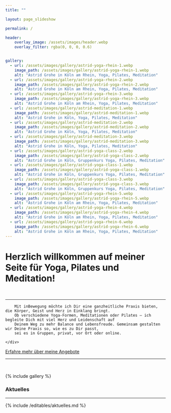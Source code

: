 ```yaml
---
title: ""

layout: page_slideshow

permalink: /

header:
    overlay_image: /assets/images/header.webp
    overlay_filter: rgba(0, 0, 0, 0.6)


gallery:
  - url: /assets/images/gallery/astrid-yoga-rhein-1.webp
    image_path: /assets/images/gallery/astrid-yoga-rhein-1.webp
    alt: "Astrid Grohe in Köln am Rhein, Yoga, Pilates, Meditation"
  - url: /assets/images/gallery/astrid-yoga-rhein-2.webp
    image_path: /assets/images/gallery/astrid-yoga-rhein-2.webp
    alt: "Astrid Grohe in Köln am Rhein, Yoga, Pilates, Meditation"
  - url: /assets/images/gallery/astrid-yoga-rhein-3.webp
    image_path: /assets/images/gallery/astrid-yoga-rhein-3.webp
    alt: "Astrid Grohe in Köln am Rhein, Yoga, Pilates, Meditation"
  - url: /assets/images/gallery/astrid-meditation-1.webp
    image_path: /assets/images/gallery/astrid-meditation-1.webp
    alt: "Astrid Grohe in Köln, Yoga, Pilates, Meditation"
  - url: /assets/images/gallery/astrid-meditation-2.webp
    image_path: /assets/images/gallery/astrid-meditation-2.webp
    alt: "Astrid Grohe in Köln, Yoga, Pilates, Meditation"
  - url: /assets/images/gallery/astrid-meditation-3.webp
    image_path: /assets/images/gallery/astrid-meditation-3.webp
    alt: "Astrid Grohe in Köln, Yoga, Pilates, Meditation"
  - url: /assets/images/gallery/astrid-yoga-class-2.webp
    image_path: /assets/images/gallery/astrid-yoga-class-2.webp
    alt: "Astrid Grohe in Köln, Gruppenkurs Yoga, Pilates, Meditation"
  - url: /assets/images/gallery/astrid-yoga-class-1.webp
    image_path: /assets/images/gallery/astrid-yoga-class-1.webp
    alt: "Astrid Grohe in Köln, Gruppenkurs Yoga, Pilates, Meditation"
  - url: /assets/images/gallery/astrid-yoga-class-3.webp
    image_path: /assets/images/gallery/astrid-yoga-class-3.webp
    alt: "Astrid Grohe in Köln, Gruppenkurs Yoga, Pilates, Meditation"
  - url: /assets/images/gallery/astrid-yoga-rhein-5.webp
    image_path: /assets/images/gallery/astrid-yoga-rhein-5.webp
    alt: "Astrid Grohe in Köln am Rhein, Yoga, Pilates, Meditation"
  - url: /assets/images/gallery/astrid-yoga-rhein-4.webp
    image_path: /assets/images/gallery/astrid-yoga-rhein-4.webp
    alt: "Astrid Grohe in Köln am Rhein, Yoga, Pilates, Meditation"
  - url: /assets/images/gallery/astrid-yoga-rhein-6.webp
    image_path: /assets/images/gallery/astrid-yoga-rhein-6.webp
    alt: "Astrid Grohe in Köln am Rhein, Yoga, Pilates, Meditation"
---
```


<h1>Herzlich willkommen auf meiner Seite für Yoga, Pilates und Meditation!</h1>
<br>

<hr class="hr-box">

<div class="swirl-background-container">
    <div class="swirl-background"></div>
    <div class="swirl-text narrow">

        Mit inBewegung möchte ich Dir eine ganzheitliche Praxis bieten, die Körper, Geist und Herz in Einklang bringt.
        Ob verschiedene Yoga-Formen, Meditationen oder Pilates – ich begleite Dich mit viel Herz und Leidenschaft auf
        Deinem Weg zu mehr Balance und Lebensfreude. Gemeinsam gestalten wir Deine Praxis so, wie es zu Dir passt,
        sei es in Gruppen, privat, vor Ort oder online.

    </div>
</div>


<a href="/angebot" class="btn btn--primary margin-top">Erfahre mehr über meine Angebote</a>


<hr class="hr-box">
<br>


{% include gallery %}


<div markdown="1" class="box box--primary">

<h3>Aktuelles</h3>

<hr class="hr-box">

{% include /editables/aktuelles.md %}

</div>
